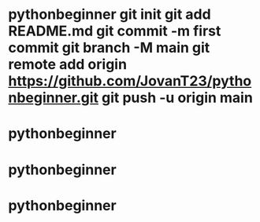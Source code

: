 # pythonbeginner git init git add README.md git commit -m first commit git branch -M main git remote add origin https://github.com/JovanT23/pythonbeginner.git git push -u origin main
# pythonbeginner
# pythonbeginner
# pythonbeginner
